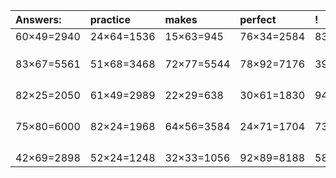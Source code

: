 | Answers: | practice | makes | perfect | ! |
| :--- | :--- | :--- | :--- | :--- |
| 60×49=2940 | 24×64=1536 | 15×63=945 | 76×34=2584 | 83×26=2158 | 
|   |   |   |   |   | 
|   |   |   |   |   | 
|   |   |   |   |   | 
| 83×67=5561 | 51×68=3468 | 72×77=5544 | 78×92=7176 | 39×29=1131 | 
|   |   |   |   |   | 
|   |   |   |   |   | 
|   |   |   |   |   | 
|   |   |   |   |   | 
| 82×25=2050 | 61×49=2989 | 22×29=638 | 30×61=1830 | 94×12=1128 | 
|   |   |   |   |   | 
|   |   |   |   |   | 
|   |   |   |   |   | 
|   |   |   |   |   | 
| 75×80=6000 | 82×24=1968 | 64×56=3584 | 24×71=1704 | 73×82=5986 | 
|   |   |   |   |   | 
|   |   |   |   |   | 
|   |   |   |   |   | 
|   |   |   |   |   | 
| 42×69=2898 | 52×24=1248 | 32×33=1056 | 92×89=8188 | 58×15=870 | 
